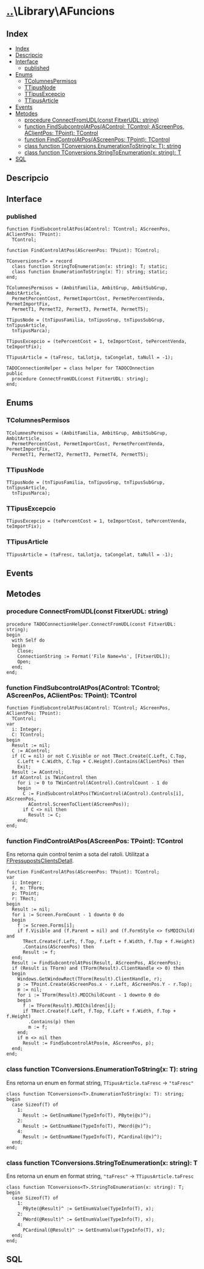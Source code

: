 # [..](..)\Library\AFuncions

## Index

- [Index](#index)
- [Descripcio](#descripcio)
- [Interface](#interface)
  - [published](#published)
- [Enums](#enums)
  - [TColumnesPermisos](#tcolumnespermisos)
  - [TTipusNode](#ttipusnode)
  - [TTipusExcepcio](#ttipusexcepcio)
  - [TTipusArticle](#ttipusarticle)
- [Events](#events)
- [Metodes](#metodes)
  - [procedure ConnectFromUDL(const FitxerUDL: string)](#procedure-connectfromudlconst-fitxerudl-string)
  - [function FindSubcontrolAtPos(AControl: TControl; AScreenPos, AClientPos: TPoint): TControl](#function-findsubcontrolatposacontrol-tcontrol-ascreenpos-aclientpos-tpoint-tcontrol)
  - [function FindControlAtPos(AScreenPos: TPoint): TControl](#function-findcontrolatposascreenpos-tpoint-tcontrol)
  - [class function TConversions.EnumerationToString(x: T): string](#class-function-tconversionsenumerationtostringx-t-string)
  - [class function TConversions.StringToEnumeration(x: string): T](#class-function-tconversionsstringtoenumerationx-string-t)
- [SQL](#sql)

## Descripcio

## Interface

### published

```Delphi
function FindSubcontrolAtPos(AControl: TControl; AScreenPos, AClientPos: TPoint):
  TControl;

function FindControlAtPos(AScreenPos: TPoint): TControl;

TConversions<T> = record
  class function StringToEnumeration(x: string): T; static;
  class function EnumerationToString(x: T): string; static;
end;

TColumnesPermisos = (AmbitFamilia, AmbitGrup, AmbitSubGrup, AmbitArticle,
  PermetPercentCost, PermetImportCost, PermetPercentVenda, PermetImportFix,
  PermetT1, PermetT2, PermetT3, PermetT4, PermetT5);

TTipusNode = (tnTipusFamilia, tnTipusGrup, tnTipusSubGrup, tnTipusArticle,
  tnTipusMarca);

TTipusExcepcio = (tePercentCost = 1, teImportCost, tePercentVenda, teImportFix);

TTipusArticle = (taFresc, taLlotja, taCongelat, taNull = -1);

TADOConnectionHelper = class helper for TADOCOnnection
public
  procedure ConnectFromUDL(const FitxerUDL: string);
end;

```

## Enums

### TColumnesPermisos

```Delphi
TColumnesPermisos = (AmbitFamilia, AmbitGrup, AmbitSubGrup, AmbitArticle,
  PermetPercentCost, PermetImportCost, PermetPercentVenda, PermetImportFix,
  PermetT1, PermetT2, PermetT3, PermetT4, PermetT5);
```

### TTipusNode

```Delphi
TTipusNode = (tnTipusFamilia, tnTipusGrup, tnTipusSubGrup, tnTipusArticle,
  tnTipusMarca);
```

### TTipusExcepcio

```Delphi
TTipusExcepcio = (tePercentCost = 1, teImportCost, tePercentVenda, teImportFix);
```

### TTipusArticle

```Delphi
TTipusArticle = (taFresc, taLlotja, taCongelat, taNull = -1);
```

## Events

## Metodes

### procedure ConnectFromUDL(const FitxerUDL: string)

```Delphi
procedure TADOConnectionHelper.ConnectFromUDL(const FitxerUDL: string);
begin
  with Self do
  begin
    Close;
    ConnectionString := Format('File Name=%s', [FitxerUDL]);
    Open;
  end;
end;
```

### function FindSubcontrolAtPos(AControl: TControl; AScreenPos, AClientPos: TPoint): TControl

```Delphi
function FindSubcontrolAtPos(AControl: TControl; AScreenPos, AClientPos: TPoint):
  TControl;
var
  i: Integer;
  C: TControl;
begin
  Result := nil;
  C := AControl;
  if (C = nil) or not C.Visible or not TRect.Create(C.Left, C.Top,
    C.Left + C.Width, C.Top + C.Height).Contains(AClientPos) then
    Exit;
  Result := AControl;
  if AControl is TWinControl then
    for i := 0 to TWinControl(AControl).ControlCount - 1 do
    begin
      C := FindSubcontrolAtPos(TWinControl(AControl).Controls[i], AScreenPos,
        AControl.ScreenToClient(AScreenPos));
      if C <> nil then
        Result := C;
    end;
end;
```

### function FindControlAtPos(AScreenPos: TPoint): TControl

Ens retorna quin control tenim a sota del ratoli.
Utilitzat a [FPressupostsClientsDetall](#).

```Delphi
function FindControlAtPos(AScreenPos: TPoint): TControl;
var
  i: Integer;
  f, m: TForm;
  p: TPoint;
  r: TRect;
begin
  Result := nil;
  for i := Screen.FormCount - 1 downto 0 do
  begin
    f := Screen.Forms[i];
    if f.Visible and (f.Parent = nil) and (f.FormStyle <> fsMDIChild) and
      TRect.Create(f.Left, f.Top, f.Left + f.Width, f.Top + f.Height)
      .Contains(AScreenPos) then
      Result := f;
  end;
  Result := FindSubcontrolAtPos(Result, AScreenPos, AScreenPos);
  if (Result is TForm) and (TForm(Result).ClientHandle <> 0) then
  begin
    Windows.GetWindowRect(TForm(Result).ClientHandle, r);
    p := TPoint.Create(AScreenPos.x - r.Left, AScreenPos.Y - r.Top);
    m := nil;
    for i := TForm(Result).MDIChildCount - 1 downto 0 do
    begin
      f := TForm(Result).MDIChildren[i];
      if TRect.Create(f.Left, f.Top, f.Left + f.Width, f.Top + f.Height)
        .Contains(p) then
        m := f;
    end;
    if m <> nil then
      Result := FindSubcontrolAtPos(m, AScreenPos, p);
  end;
end;
```
<!-- markdownlint-disable-next-line MD033-->
### class function TConversions<T>.EnumerationToString(x: T): string

Ens retorna un enum en format string, `TTipusArticle.taFresc` -> `"taFresc"`

```Delphi
class function TConversions<T>.EnumerationToString(x: T): string;
begin
  case Sizeof(T) of
    1:
      Result := GetEnumName(TypeInfo(T), PByte(@x)^);
    2:
      Result := GetEnumName(TypeInfo(T), PWord(@x)^);
    4:
      Result := GetEnumName(TypeInfo(T), PCardinal(@x)^);
  end;
end;
```
<!-- markdownlint-disable-next-line MD033-->
### class function TConversions<T>.StringToEnumeration(x: string): T

Ens retorna un enum en format string, `"taFresc"` -> `TTipusArticle.taFresc`

```Delphi
class function TConversions<T>.StringToEnumeration(x: string): T;
begin
  case Sizeof(T) of
    1:
      PByte(@Result)^ := GetEnumValue(TypeInfo(T), x);
    2:
      PWord(@Result)^ := GetEnumValue(TypeInfo(T), x);
    4:
      PCardinal(@Result)^ := GetEnumValue(TypeInfo(T), x);
  end;
end;
```

## SQL
